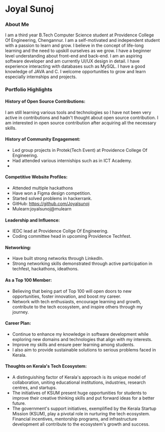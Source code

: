 # Joyal Sunoj

### About Me
I am a third year B.Tech Computer Science student at Providence College Of Engineering, Chengannur. I am a self-motivated and independent student with a passion to learn and grow. I believe in the concept of life-long learning and the need to upskill ourselves as we grow. I have a beginner level understanding about front-end and back-end. I am an aspiring software developer and am currently UI/UX design in detail. I have experience interacting with databases such as MySQL. I have a good knowledge of JAVA and C. I welcome opportunities to grow and learn especially internships and projects. 

### Portfolio Highlights
#### History of Open Source Contributions:
I am still learning various tools and technologies so I have not been very active in contributions and hadn't thought about open source contribution. I am interested in open source contribution after acquiring all the necessary skills.

#### History of Community Engagement:
 - Led group projects in Protek(Tech Event) at Providence College Of Engineering.
 - Had attended various interniships such as in ICT Academy.
 - 

#### Competitive Website Profiles:
- Attended multiple hackathons
- Have won a Figma design competition.
- Started solved problems in hackerrank.
- GitHub: https://github.com/Joyalsunoj
- Mulearn:joyalsunoj@mulearn

#### Leadership and Influence:
- IEDC lead at Providence Collge Of Engineering.
- Coding committee head in upcoming Providence Techfest.

#### Networking:
- Have built strong networks through LinkedIn.
- Strong networking skills demonstrated through active participation in techfest, hackathons, ideathons.

#### As a Top 100 Member:
- Believing that being part of Top 100 will open doors to new opportunities, foster innovation, and boost my career.
- Network with tech enthusiasts, encourage learning and growth, contribute to the tech ecosystem, and inspire others through my journey.

#### Career Plan:
- Continue to enhance my knowledge in software development while exploring new domains and technologies that align with my interests.
- Improve my skills and ensure peer learning among students.
- I also aim to provide sustainable solutions to serious problems faced in Kerala.
  
#### Thoughts on Kerala's Tech Ecosystem:
- A distinguishing factor of Kerala's approach is its unique model of collaboration, uniting educational institutions, industries, research centres, and startups.
- The initiatives of KSUM present huge opportunities for students to improve their creative thinking skills and put forward ideas for a better future.
- The government's support initiatives, exemplified by the Kerala Startup Mission (KSUM), play a pivotal role in nurturing the tech ecosystem. Financial incentives, mentorship programs, and infrastructure development all contribute to the ecosystem's growth and success.
